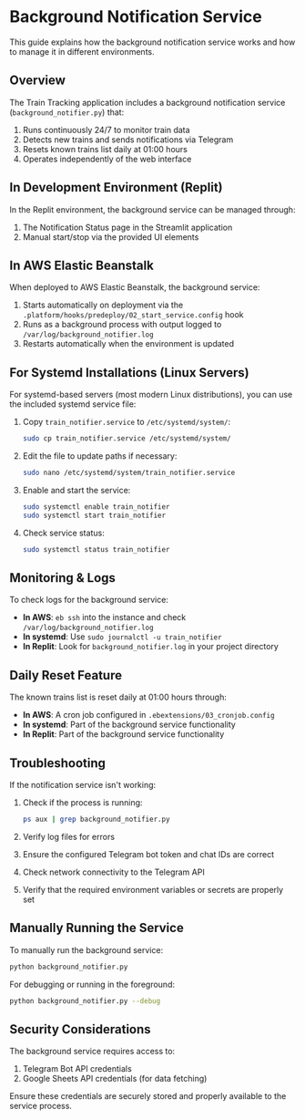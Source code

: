 # Background Notification Service

This guide explains how the background notification service works and how to manage it in different environments.

## Overview

The Train Tracking application includes a background notification service (`background_notifier.py`) that:

1. Runs continuously 24/7 to monitor train data
2. Detects new trains and sends notifications via Telegram
3. Resets known trains list daily at 01:00 hours
4. Operates independently of the web interface

## In Development Environment (Replit)

In the Replit environment, the background service can be managed through:

1. The Notification Status page in the Streamlit application
2. Manual start/stop via the provided UI elements

## In AWS Elastic Beanstalk

When deployed to AWS Elastic Beanstalk, the background service:

1. Starts automatically on deployment via the `.platform/hooks/predeploy/02_start_service.config` hook
2. Runs as a background process with output logged to `/var/log/background_notifier.log`
3. Restarts automatically when the environment is updated

## For Systemd Installations (Linux Servers)

For systemd-based servers (most modern Linux distributions), you can use the included systemd service file:

1. Copy `train_notifier.service` to `/etc/systemd/system/`:
   ```bash
   sudo cp train_notifier.service /etc/systemd/system/
   ```

2. Edit the file to update paths if necessary:
   ```bash
   sudo nano /etc/systemd/system/train_notifier.service
   ```

3. Enable and start the service:
   ```bash
   sudo systemctl enable train_notifier
   sudo systemctl start train_notifier
   ```

4. Check service status:
   ```bash
   sudo systemctl status train_notifier
   ```

## Monitoring & Logs

To check logs for the background service:

- **In AWS**: `eb ssh` into the instance and check `/var/log/background_notifier.log`
- **In systemd**: Use `sudo journalctl -u train_notifier`
- **In Replit**: Look for `background_notifier.log` in your project directory

## Daily Reset Feature

The known trains list is reset daily at 01:00 hours through:

- **In AWS**: A cron job configured in `.ebextensions/03_cronjob.config`
- **In systemd**: Part of the background service functionality
- **In Replit**: Part of the background service functionality

## Troubleshooting

If the notification service isn't working:

1. Check if the process is running:
   ```bash
   ps aux | grep background_notifier.py
   ```

2. Verify log files for errors

3. Ensure the configured Telegram bot token and chat IDs are correct

4. Check network connectivity to the Telegram API

5. Verify that the required environment variables or secrets are properly set

## Manually Running the Service

To manually run the background service:

```bash
python background_notifier.py
```

For debugging or running in the foreground:

```bash
python background_notifier.py --debug
```

## Security Considerations

The background service requires access to:

1. Telegram Bot API credentials
2. Google Sheets API credentials (for data fetching)

Ensure these credentials are securely stored and properly available to the service process.
